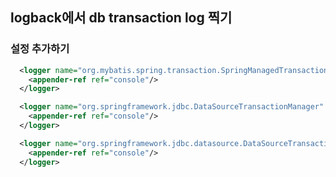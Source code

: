 logback에서 db transaction log 찍기
---------------------------------

### 설정 추가하기

```xml
  <logger name="org.mybatis.spring.transaction.SpringManagedTransaction" level="${LEVEL}" additivity="false">
    <appender-ref ref="console"/>
  </logger>

  <logger name="org.springframework.jdbc.DataSourceTransactionManager" level="${LEVEL}" additivity="true">
    <appender-ref ref="console"/>
  </logger>

  <logger name="org.springframework.jdbc.datasource.DataSourceTransactionManager" level="${LEVEL}" additivity="false">
    <appender-ref ref="console"/>
  </logger>
```
